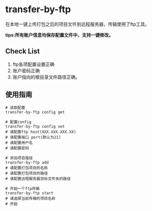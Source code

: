 # transfer-by-ftp

在本地一键上传打包之后的项目文件到远程服务器，传输使用了ftp工具。

<b>tips:所有账户信息均保存配置文件中，支持一键修改。</b>

## Check List

1. ftp各项配置设置正确
2. 账户密码正确
3. 账户指向的根目录文件路径正确。

## 使用指南

```shell
# 读取配置
transfer-by-ftp config get

# 配置config
transfer-by-ftp config set
# 请配置ftp host(XXX.XXX.XXX.XX)
# 请配置端口 port(默认为21)
# 请配置用户名
# 请配置密码

# 添加项目路径
transfer-by-ftp add
# 请配置打包项目的名称
# 请配置打包项目的路径
# 请配置远程服务器目标文件夹的路径

# 开始一个ftp传输
transfer-by-ftp start
# 请选择当前传输的项目名称
# 开始
```
